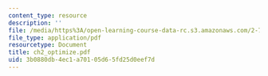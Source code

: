 ```yaml
---
content_type: resource
description: ''
file: /media/https%3A/open-learning-course-data-rc.s3.amazonaws.com/2-782j-design-of-medical-devices-and-implants-spring-2006/3b0880db4ec1a70105d65fd25d0eef7d_ch2_optimize.pdf
file_type: application/pdf
resourcetype: Document
title: ch2_optimize.pdf
uid: 3b0880db-4ec1-a701-05d6-5fd25d0eef7d
---
```

